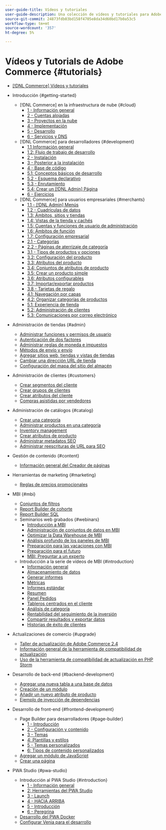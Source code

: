 ```yaml
---
user-guide-title: Vídeos y tutoriales
user-guide-description: Una colección de vídeos y tutoriales para Adobe Commerce y Magento Open Source.
source-git-commit: 24873fdb03bd158f4705e8da34d60bd17b0a53c5
workflow-type: tm+mt
source-wordcount: '357'
ht-degree: 5%

---
```



# Vídeos y Tutorials de Adobe Commerce {#tutorials}

+ [[!DNL Commerce] Vídeos y tutoriales](overview.md)

+ Introducción {#getting-started}
   + [!DNL Commerce] en la infraestructura de nube {#cloud}
      + [1 - Información general](./cloud/1-overview.md)
      + [2 - Cuentas alojadas](./cloud/2-accounts.md)
      + [3 - Proyectos en la nube](./cloud/3-projects.md)
      + [4 - Implementación](./cloud/4-deployment.md)
      + [5 - Desarrollo](./cloud/5-dev-config.md)
      + [6 - Servicios y DNS](./cloud/6-launch.md)
   + [!DNL Commerce] para desarrolladores {#development}
      + [1.1 Información general](./developer/backend-1-1-overview.md)
      + [1.2: Flujo de trabajo de desarrollo](./developer/backend-1-2-workflow.md)
      + [2 - Instalación](./developer/backend-2-install.md)
      + [3 - Posterior a la instalación](./developer/backend-3-post-install.md)
      + [4 - Base de código](./developer/backend-4-code-base.md)
      + [5.1: Conceptos básicos de desarrollo](./developer/backend-5-1-dev-basics.md)
      + [5.2 - Esquema declarativo](./developer/backend-5-2-declarative-schema.md)
      + [5.3 - Enrutamiento](./developer/backend-5-3-routing.md)
      + [5.4: Crear un [!DNL Admin] Página](./developer/backend-5-4-admin-page.md)
      + [6 - Ejercicios](./developer/backend-6-practice.md)
   + [!DNL Commerce] para usuarios empresariales {#merchants}
      + [1.1 - [!DNL Admin] Menús](./merchant/introduction/1-1-menus.md)
      + [1.2 - Cuadrículas de datos](./merchant/introduction/1-2-data-grids.md)
      + [1.3: Ámbitos, sitios y tiendas](./merchant/introduction/1-3-apps-scopes-sites-stores.md)
      + [1.4: Vistas de la tienda y cachés](./merchant/introduction/1-4-store-views-cache.md)
      + [1.5: Cuentas y funciones de usuario de administración](./merchant/introduction/1-5-users-roles.md)
      + [1.6: Ámbitos de función](./merchant/introduction/1-6-role-scopes.md)
      + [1.7: Configuración empresarial](./merchant/introduction/1-7-business-settings.md)
      + [2.1 - Categorías](./merchant/introduction/2-1-categories.md)
      + [2.2 - Páginas de aterrizaje de categoría](./merchant/introduction/2-2-category-landing-page.md)
      + [3.1 - Tipos de productos y opciones](./merchant/introduction/3-1-product-types-options.md)
      + [3.2: Configuración del producto](./merchant/introduction/3-2-product-settings.md)
      + [3.3: Atributos del producto](./merchant/introduction/3-3-product-attributes.md)
      + [3.4: Conjuntos de atributos de producto](./merchant/introduction/3-4-product-attribute-sets.md)
      + [3.5: Crear un producto simple](./merchant/introduction/3-5-create-simple-product.md)
      + [3.6: Atributos configurables](./merchant/introduction/3-6-configurable-attributes.md)
      + [3.7: Importar/exportar productos](./merchant/introduction/3-7-import-export-products.md)
      + [3.8 - Tarjetas de regalo](./merchant/introduction/3-8-gift-cards.md)
      + [4.1: Navegación por capas](./merchant/introduction/4-1-layered-navigation.md)
      + [4.2: Organizar categorías de productos](./merchant/introduction/4-2-arrange-product-categories.md)
      + [5.1: Experiencia de tienda](./merchant/introduction/5-1-storefront-experience.md)
      + [5.2: Administración de clientes](./merchant/introduction/5-2-customer-management.md)
      + [5.3: Comunicaciones por correo electrónico](./merchant/introduction/5-3-store-communications.md)

+ Administración de tiendas {#admin}
   + [Administrar funciones y permisos de usuario](./merchant/users-roles-permissions.md)
   + [Autenticación de dos factores](./merchant/two-factor-authentication.md)
   + [Administrar reglas de moneda e impuestos](./merchant/currency-tax-rules.md)
   + [Métodos de envío y envío](./merchant/shipping-delivery.md)
   + [Agregar sitios web, tiendas y vistas de tiendas](./merchant/add-websites-stores-views.md)
   + [Cambiar una dirección URL de tienda](./merchant/change-store-url.md)
   + [Configuración del mapa del sitio del almacén](./merchant/site-map-setup.md)

+ Administración de clientes {#customers}
   + [Crear segmentos del cliente](./merchant/customer-segments.md)
   + [Crear grupos de clientes](./merchant/customer-groups.md)
   + [Crear atributos del cliente](./merchant/customer-attributes.md)
   + [Compras asistidas por vendedores](./merchant/seller-assisted-shopping.md)

+ Administración de catálogos {#catalog}
   + [Crear una categoría](./merchant/category-create.md)
   + [Administrar productos en una categoría](./merchant/category-products.md)
   + [Inventory management](./merchant/inventory-management.md)
   + [Crear atributos de producto](./merchant/product-attributes-create.md)
   + [Administrar metadatos SEO](./merchant/seo-metadata.md)
   + [Administrar reescrituras de URL para SEO](./merchant/seo-url-rewrites.md)

+ Gestión de contenido {#content}
   + [Información general del Creador de páginas](./merchant/page-builder-overview.md)

+ Herramientas de marketing {#marketing}
   + [Reglas de precios promocionales](./merchant/promotions-price-rules.md)

+ MBI {#mbi}
   + [Conjuntos de filtros](./merchant/business-intelligence/filter-sets.md)
   + [Report Builder de cohorte](./merchant/business-intelligence/cohort-report-builder.md)
   + [Report Builder SQL](./merchant/business-intelligence/sql-report-builder.md)
   + Seminarios web grabados {#webinars}
      + [Introducción a MBI](./merchant/business-intelligence/webinars/getting-started.md)
      + [Administración de conjuntos de datos en MBI](./merchant/business-intelligence/webinars/manage-data-sets.md)
      + [Optimizar la Data Warehouse de MBI](./merchant/business-intelligence/webinars/optimize-data-warehouse.md)
      + [Análisis profundo de los paneles de MBI](./merchant/business-intelligence/webinars/dashboards-deep-dive.md)
      + [Preparación para las vacaciones con MBI](./merchant/business-intelligence/webinars/holiday-readiness.md)
      + [Preparación para el futuro](./merchant/business-intelligence/prepare-for-future.md)
      + [MBI: Preguntar a un experto](./merchant/business-intelligence/webinars/ask-expert.md)
   + Introducción a la serie de vídeos de MBI {#introduction}
      + [Información general](./merchant/business-intelligence/1-overview.md)
      + [Almacenamiento de datos](./merchant/business-intelligence/2-data-warehousing.md)
      + [Generar informes](./merchant/business-intelligence/3-build-reports.md)
      + [Métricas](./merchant/business-intelligence/4-metrics.md)
      + [Informes estándar](./merchant/business-intelligence/5-standard-reports.md)
      + [Resumen](./merchant/business-intelligence/6-executive-summary-dashboard.md)
      + [Panel Pedidos](./merchant/business-intelligence/7-orders-dashboard.md)
      + [Tableros centrados en el cliente](./merchant/business-intelligence/8-customer-focused-dashboards.md)
      + [Análisis de categoría](./merchant/business-intelligence/9-category-analysis.md)
      + [Rentabilidad del seguimiento de la inversión](./merchant/business-intelligence/10-roi-tracking.md)
      + [Compartir resultados y exportar datos](./merchant/business-intelligence/11-share-results-export-data.md)
      + [Historias de éxito de clientes](./merchant/business-intelligence/12-customer-success.md)

+ Actualizaciones de comercio {#upgrade}
   + [Taller de actualización de Adobe Commerce 2.4](./upgrade/2.4-upgrade-workshop.md)
   + [Información general de la herramienta de compatibilidad de actualización](./upgrade/upgrade-compatibility-tool-overview.md)
   + [Uso de la herramienta de compatibilidad de actualización en PHP Storm](./upgrade/uct-phpstorm.md)

+ Desarrollo de back-end {#backend-development}
   + [Agregar una nueva tabla a una base de datos](./developer/add-new-db-table.md)
   + [Creación de un módulo](developer/create-module.md)
   + [Añadir un nuevo atributo de producto](./developer/add-product-attribute.md)
   + [Ejemplo de inyección de dependencias](./developer/dependency-injection.md)

+ Desarrollo de front-end {#frontend-development}
   + Page Builder para desarrolladores {#page-builder}
      + [1 - Introducción](./developer/page-builder/1-intro-case-studies.md)
      + [2 - Configuración y contenido](./developer/page-builder/2-config-create-content.md)
      + [3 - Temas](./developer/page-builder/3-themes.md)
      + [4: Plantillas y estilos](./developer/page-builder/4-admin-templates-apply-styles.md)
      + [5 - Temas personalizados](./developer/page-builder/5-customize-theme.md)
      + [6: Tipos de contenido personalizados](developer/page-builder/6-custom-content-types.md)
   + [Agregar un módulo de JavaScript](developer/add-javascript-module.md)
   + [Crear una página](developer/create-new-page.md)

+ PWA Studio {#pwa-studio}
   + Introducción al PWA Studio {#introduction}
      + [1 - Información general](./pwa/introduction/1-overview.md)
      + [2: Herramientas del PWA Studio](./pwa/introduction/2-pwa-studio-tools.md)
      + [3 - Launch](pwa/introduction/3-launch.md)
      + [4 - HACIA ARRIBA](./pwa/introduction/4-upward.md)
      + [5 - Introducción](./pwa/introduction/5-getting-started.md)
      + [6 - Peregrina](./pwa/introduction/6-peregrine.md)
   + [Desarrollo del PWA Docker](./pwa/pwa-docker-development.md)
   + [Configurar Venia para el desarrollo](pwa/set-up-venia-for-dev.md)
